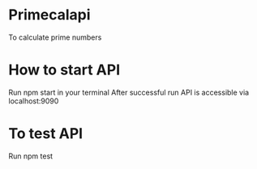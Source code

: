 # Primecalapi
To calculate prime numbers
# How to start API
Run npm start in your terminal
After successful run API is accessible via localhost:9090
# To test API
Run npm test